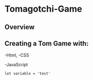 # Tomagotchi-Game

## Overview

## Creating a Tom Game with:
-Html, 
-CSS

-JavaScript
```
let variable = 'test'

